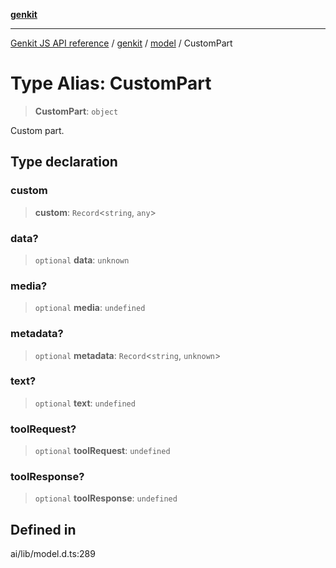 [**genkit**](../../README.md)

***

[Genkit JS API reference](../../../README.md) / [genkit](../../README.md) / [model](../README.md) / CustomPart

# Type Alias: CustomPart

> **CustomPart**: `object`

Custom part.

## Type declaration

### custom

> **custom**: `Record`\<`string`, `any`\>

### data?

> `optional` **data**: `unknown`

### media?

> `optional` **media**: `undefined`

### metadata?

> `optional` **metadata**: `Record`\<`string`, `unknown`\>

### text?

> `optional` **text**: `undefined`

### toolRequest?

> `optional` **toolRequest**: `undefined`

### toolResponse?

> `optional` **toolResponse**: `undefined`

## Defined in

ai/lib/model.d.ts:289
